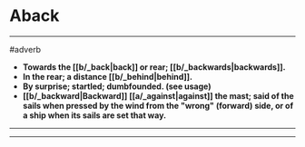# Aback
---
#adverb
- **Towards the [[b/_back|back]] or rear; [[b/_backwards|backwards]].**
- **In the rear; a distance [[b/_behind|behind]].**
- **By surprise; startled; dumbfounded. (see usage)**
- **[[b/_backward|Backward]] [[a/_against|against]] the mast; said of the sails when pressed by the wind from the "wrong" (forward) side, or of a ship when its sails are set that way.**
---
---
